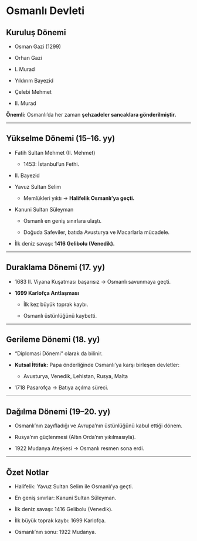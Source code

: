 
# Osmanlı Devleti

## Kuruluş Dönemi

-   Osman Gazi (1299)
    
-   Orhan Gazi
    
-   I. Murad
    
-   Yıldırım Bayezid
    
-   Çelebi Mehmet
    
-   II. Murad
    

**Önemli:** Osmanlı’da her zaman **şehzadeler sancaklara gönderilmiştir.**

----------

## Yükselme Dönemi (15–16. yy)

-   Fatih Sultan Mehmet (II. Mehmet)
    
    -   1453: İstanbul’un Fethi.
        
-   II. Bayezid
    
-   Yavuz Sultan Selim
    
    -   Memlükleri yıktı → **Halifelik Osmanlı’ya geçti.**
        
-   Kanuni Sultan Süleyman
    
    -   Osmanlı en geniş sınırlara ulaştı.
        
    -   Doğuda Safeviler, batıda Avusturya ve Macarlarla mücadele.
        
-   İlk deniz savaşı: **1416 Gelibolu (Venedik).**
    

----------

## Duraklama Dönemi (17. yy)

-   1683 II. Viyana Kuşatması başarısız → Osmanlı savunmaya geçti.
    
-   **1699 Karlofça Antlaşması**
    
    -   İlk kez büyük toprak kaybı.
        
    -   Osmanlı üstünlüğünü kaybetti.
        

----------

## Gerileme Dönemi (18. yy)

-   “Diplomasi Dönemi” olarak da bilinir.
    
-   **Kutsal İttifak:** Papa önderliğinde Osmanlı’ya karşı birleşen devletler:
    
    -   Avusturya, Venedik, Lehistan, Rusya, Malta
        
-   1718 Pasarofça → Batıya açılma süreci.
    

----------

## Dağılma Dönemi (19–20. yy)

-   Osmanlı’nın zayıfladığı ve Avrupa’nın üstünlüğünü kabul ettiği dönem.
    
-   Rusya’nın güçlenmesi (Altın Orda’nın yıkılmasıyla).
    
-   1922 Mudanya Ateşkesi → Osmanlı resmen sona erdi.
    

----------

## Özet Notlar

-   Halifelik: Yavuz Sultan Selim ile Osmanlı’ya geçti.
    
-   En geniş sınırlar: Kanuni Sultan Süleyman.
    
-   İlk deniz savaşı: 1416 Gelibolu (Venedik).
    
-   İlk büyük toprak kaybı: 1699 Karlofça.
    
-   Osmanlı’nın sonu: 1922 Mudanya.
    

<!--stackedit_data:
eyJoaXN0b3J5IjpbLTczNDQ5MTYyM119
-->
